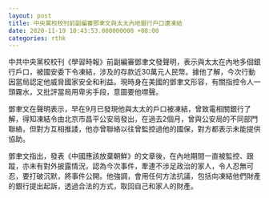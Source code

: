 ```yaml
---
layout: post
title: 中央黨校校刊前副編審鄧聿文與太太內地銀行戶口遭凍結
date: 2020-11-19 10:43:53.000000000 +08:00
categories: rthk
---
```


中共中央黨校校刊《學習時報》前副編審鄧聿文發聲明，表示與太太在內地多個銀行戶口，被國安委下令凍結，涉及的存款近30萬元人民幣。據他了解，今次行動因當局認定他威脅國家安全和利益。現時身在美國的鄧聿文形容，有關指控令人一頭霧水，又批評當局用卑劣手段，意圖要他噤聲。

鄧聿文在聲明表示，早在9月已發現他與太太的戶口被凍結，曾致電相關銀行了解，得知凍結令由北京市昌平公安局發出，在過去2個月，曾與公安局的不同部門聯絡，但對方互相推諉，他亦曾聯絡以往曾監控過他的國保，對方都表示未能提供協助。

鄧聿文指出，發表《中國應該放棄朝鮮》的文章後，在內地期間一直被監控、跟蹤，亦未有對外披露情況，認為今次事件，牽連不涉足政治的家人，令人忍無可忍，要打破沉默，將事件公開。他強調，會用任何方法抗議，包括向凍結他們財產的銀行提出起訴，透過合法的方式，取回自己和家人的財產。
